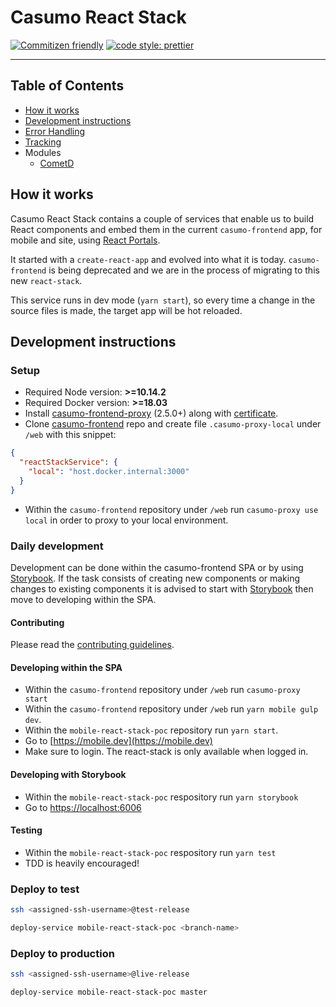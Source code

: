 # Casumo React Stack

[![Commitizen friendly](https://img.shields.io/badge/commitizen-friendly-brightgreen.svg)](http://commitizen.github.io/cz-cli/)
[![code style: prettier](https://img.shields.io/badge/code_style-prettier-ff69b4.svg?style=flat-square)](https://github.com/prettier/prettier)

---

## Table of Contents

- [How it works](#how-it-works)
- [Development instructions](#development-instructions)
- [Error Handling](./docs/error-handling.md)
- [Tracking](./docs/tracking.md)
- Modules
  - [CometD](./src/models/cometd/README.md)

## How it works

Casumo React Stack contains a couple of services that enable us to build React components and embed them in the current `casumo-frontend` app, for mobile and site, using [React Portals](https://reactjs.org/docs/portals.html).

It started with a `create-react-app` and evolved into what it is today. `casumo-frontend` is being deprecated and we are in the process of migrating to this new `react-stack`.

This service runs in dev mode (`yarn start`), so every time a change in the source files is made, the target app will be hot reloaded.

## Development instructions

### Setup

- Required Node version: **>=10.14.2**
- Required Docker version: **>=18.03**
- Install [casumo-frontend-proxy](https://github.com/Casumo/casumo-frontend-proxy#install) (2.5.0+) along with [certificate](https://github.com/Casumo/casumo-frontend-proxy/blob/master/docs/HTTPS.md).
- Clone [casumo-frontend](https://github.com/Casumo/casumo-frontend) repo and create file `.casumo-proxy-local` under `/web` with this snippet:

```json
{
  "reactStackService": {
    "local": "host.docker.internal:3000"
  }
}
```

- Within the `casumo-frontend` repository under `/web` run `casumo-proxy use local` in order to proxy to your local environment.

### Daily development

Development can be done within the casumo-frontend SPA or by using [Storybook](https://storybook.js.org). If the task consists of creating new components or making changes to existing components it is advised to start with [Storybook](#developing-with-storybook) then move to developing within the SPA.

#### Contributing

Please read the [contributing guidelines](CONTRIBUTING.md).

#### Developing within the SPA

- Within the `casumo-frontend` repository under `/web` run `casumo-proxy start`
- Within the `casumo-frontend` repository under `/web` run `yarn mobile gulp dev`.
- Within the `mobile-react-stack-poc` repository run `yarn start`.
- Go to [https://mobile.dev](https://mobile.dev)
- Make sure to login. The react-stack is only available when logged in.

#### Developing with Storybook

- Within the `mobile-react-stack-poc` respository run `yarn storybook`
- Go to [https://localhost:6006](https://localhost:6006)

#### Testing

- Within the `mobile-react-stack-poc` respository run `yarn test`
- TDD is heavily encouraged!

### Deploy to test

```sh
ssh <assigned-ssh-username>@test-release

deploy-service mobile-react-stack-poc <branch-name>
```

### Deploy to production

```sh
ssh <assigned-ssh-username>@live-release

deploy-service mobile-react-stack-poc master
```
